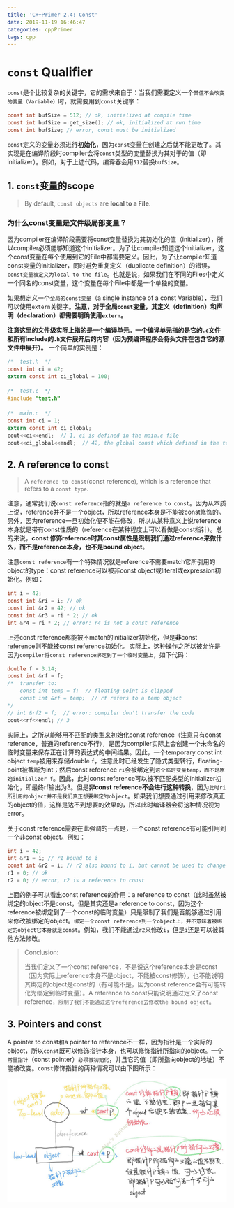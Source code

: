 ```yaml
---
title: 'C++Primer 2.4: Const'
date: 2019-11-19 16:46:47
categories: cppPrimer
tags: cpp
---
```


#  `const` Qualifier

`const`是个比较复杂的关键字，它的需求来自于：当我们需要定义一个`其值不会改变的变量（Variable）`时，就需要用到`const`关键字：

```c
const int bufSize = 512; // ok, initialized at compile time
const int bufSize = get_size(); // ok, initialized at run time
const int bufSize; // error, const must be initialized
```

`const`定义的变量必须进行**初始化**，因为`const`变量在创建之后就不能更改了。其实现是在编译阶段时compiler会将`const`类型的变量替换为其对于的值（即initializer）。例如，对于上述代码，编译器会用`512`替换`bufSize`。

## 1. `const`变量的scope

> By default, `const objects` are **local to a File**. 

### 为什么const变量是文件级局部变量？

因为compiler在编译阶段需要将const变量替换为其初始化的值（initializer），所以compiler必须能够知道这个initializer。为了让compiler知道这个initializer，这个const变量在每个使用到它的File中都需要定义。因此，为了让compiler知道const变量的initializer，同时避免重复定义（duplicate definition）的错误，`const变量被定义为local to the file`。也就是说，如果我们在不同的Files中定义一个同名的const变量，这个变量在每个File中都是一个单独的变量。

如果想定义一个`全局的const变量`（a single instance of a const Variable），我们可以使用`extern`关键字。**注意，对于全局`const`变量，其定义（definition）和声明（declaration）都需要明确使用`extern`。** 

**注意这里的文件级实际上指的是一个编译单元。一个编译单元指的是它的`.c`文件和所有include的`.h`文件展开后的内容（因为预编译程序会将头文件在包含它的源文件中展开）。** 一个简单的实例是：

```c
/*  test.h  */
const int ci = 42;
extern const int ci_global = 100;

/*  test.c  */
#include "test.h"

/*  main.c  */
const int ci = 1;
extern const int ci_global;
cout<<ci<<endl;  // 1, ci is defined in the main.c file
cout<<ci_global<<endl;  // 42, the global const which defined in the test.h file
```



## 2. A reference to const

> A `reference to const`(const reference), which is a reference that refers to a `const type`.

注意，通常我们说`const reference`指的就是`a reference to const`。因为从本质上说，reference并不是一个object，所以reference本身是不能被const修饰的。另外，因为reference一旦初始化便不能在修改，所以从某种意义上说reference本身就是带有const性质的（reference在某种程度上可以看做是const指针）。总的来说，**const 修饰reference时其const属性是限制我们通过reference来做什么，而不是reference本身，也不是bound object**。

注意`const reference`有一个特殊情况就是reference不需要match它所引用的object的type：const reference可以被非const object或literal或expression初始化。例如：

```c
int i = 42;
const int &ri = i; // ok
const int &r2 = 42; // ok
const int &r3 = ri * 2; // ok
int &r4 = ri * 2; // error: r4 is not a const reference
```

上述const reference都能被不match的initializer初始化，但是**非**const reference则不能被const reference初始化。实际上，这种操作之所以被允许是因为`compiler将const reference绑定到了一个临时变量上`，如下代码：

```c
double f = 3.14;
const int &rf = f;
/*  transfer to:
    const int temp = f;  // floating-point is clipped
    const int &rf = temp;  // rf refers to a temp object
*/
// int &rf2 = f;  // error: compiler don't transfer the code
cout<<rf<<endl; // 3
```

实际上，之所以能够用不匹配的类型来初始化const reference（注意只有const reference，普通的reference不行），是因为compiler实际上会创建一个未命名的临时变量来保存正在计算的表达式的中间结果。因此，一个temporary const int object `temp`被用来存储double `f`，注意此时已经发生了隐式类型转行，floating-point被截断为int；然后const reference `ri`会被绑定到`这个临时变量temp，而不是原始initializer f`。因此，此时const reference可以被不匹配类型的initializer初始化，即最终rf输出为3。但是**非const reference不会进行这种转换**，因为`此时ri所引用的object并不是我们真正想要绑定的object`。如果我们想要通过引用来修改真正的object的值，这样是达不到想要的效果的，所以此时编译器会将这种情况视为error。

关于const reference需要在此强调的一点是，一个const reference有可能引用到一个非const object。例如：

```c
int i = 42;
int &r1 = i; // r1 bound to i
const int &r2 = i; // r2 also bound to i, but cannot be used to change i
r1 = 0; // ok
r2 = 0; // error, r2 is a reference to const
```

上面的例子可以看出const reference的作用：a reference to const（此时虽然被绑定的object不是const，但是其实还是a reference to const，因为这个reference被绑定到了一个const的临时变量）只是限制了我们是否能够通过引用来修改被绑定的object。`绑定一个const reference到一个object上，并不意味着被绑定的object它本身就是const`。例如，我们不能通过`r2`来修改`i`，但是`i`还是可以被其他方法修改。

> Conclusion:
>
> 当我们定义了一个const reference，不是说这个reference本身是const（因为实际上reference本身不是object，不能被const修饰），也不能说明其绑定的object是const的（有可能不是，因为const reference会有可能转化为绑定到临时变量）。A reference to const只能说明通过定义了const reference，`限制了我们不能通过这个reference去修改the bound object`。



## 3. Pointers and const

A pointer to const和a pointer to reference不一样，因为指针是一个实际的object，所以`const`既可以修饰指针本身，也可以修饰指针所指向的object。一个`常量指针`（const pointer）`必须被初始化`，并且它的值（即所指向object的地址）不能被改变。`const`修饰指针的两种情况可以由下图所示：

![const_pointer](https://raw.githubusercontent.com/gzrjzcx/AlexsImageHosting/master/images/2019-11-21-22-56-58-const_pointer.jpg)

